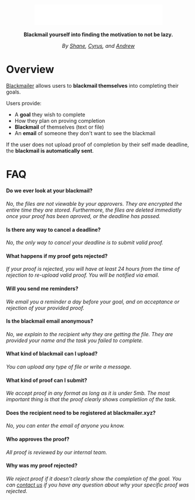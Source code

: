 <p align="center">
  <a href="https://blackmailer.xyz/">
    <img width="350" src="https://raw.githubusercontent.com/cyficowley/blackmail/master/assets/logo.svg" />
  </a>
</p>

<p align="center">
  <b>
    Blackmail yourself into finding the motivation to not be lazy.
  </b>
</p>

<p align="center">
  <i>
  By <a href="https://github.com/shanefolden">Shane</a>, <a href="https://github.com/cyficowley">Cyrus</a>, and <a href="https://github.com/andyruwruw">Andrew</a>
  </i>
</p>

# Overview

[Blackmailer](https://blackmailer.xyz/) allows users to **blackmail themselves** into completing their goals.

Users provide:
- A **goal** they wish to complete
- How they plan on proving completion
- **Blackmail** of themselves (text or file)
- An **email** of someone they don't want to see the blackmail

If the user does not upload proof of completion by their self made deadline, the **blackmail is automatically sent**.

# FAQ

#### Do we ever look at your blackmail?

*No, the files are not viewable by your approvers. They are encrypted the entire time they are stored. Furthermore, the files are deleted immediatly once your proof has been aproved, or the deadline has passed.*

#### Is there any way to cancel a deadline?

*No, the only way to cancel your deadline is to submit valid proof.*

#### What happens if my proof gets rejected?

*If your proof is rejected, you will have at least 24 hours from the time of rejection to re-upload valid proof.  You will be notified via email.*

#### Will you send me reminders?

*We email you a reminder a day before your goal, and on acceptance or rejection of your provided proof.*

#### Is the blackmail email anonymous?

*No, we explain to the recipient why they are getting the file. They are provided your name and the task you failed to complete.*

#### What kind of blackmail can I upload?

*You can upload any type of file or write a message.*

#### What kind of proof can I submit?

*We accept proof in any format as long as it is under 5mb. The most important thing is that the proof clearly shows completiion of the task.*

#### Does the recipient need to be registered at blackmailer.xyz?

*No, you can enter the email of anyone you know.*

#### Who approves the proof?

*All proof is reviewed by our internal team.*

#### Why was my proof rejected?

*We reject proof if it doesn't clearly show the completion of the goal.  You can [contact us](cyficowley@gmail.com ) if you have any question about why your specific proof was rejected.*